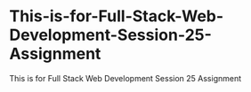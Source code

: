 # This-is-for-Full-Stack-Web-Development-Session-25-Assignment
This is for Full Stack Web Development Session 25 Assignment
